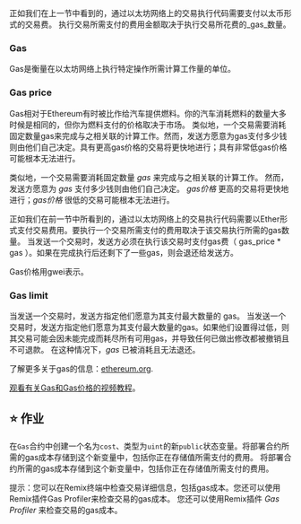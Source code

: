 正如我们在上一节中看到的，通过以太坊网络上的交易执行代码需要支付以太币形式的交易费。 执行交易所需支付的费用金额取决于执行交易所花费的_gas_数量。

### Gas

Gas是衡量在以太坊网络上执行特定操作所需计算工作量的单位。

### Gas price

Gas相对于Ethereum有时被比作给汽车提供燃料。你的汽车消耗燃料的数量大多时候是相同的，但你为燃料支付的价格取决于市场。 类似地，一个交易需要消耗固定数量gas来完成与之相关联的计算工作。然而，发送方愿意为gas支付多少钱则由他们自己决定。具有更高gas价格的交易将更快地进行；具有非常低gas价格可能根本无法进行。

类似地，一个交易需要消耗固定数量 _gas_ 来完成与之相关联的计算工作。 然而，发送方愿意为 _gas_ 支付多少钱则由他们自己决定。 _gas价格_ 更高的交易将更快地进行；_gas价格_ 很低的交易可能根本无法进行。

正如我们在前一节中所看到的，通过以太坊网络上的交易执行代码需要以Ether形式支付交易费用。要执行一个交易所需支付的费用取决于该交易执行所需的gas数量。 当发送一个交易时，发送方必须在执行该交易时支付gas费（ gas_price \* gas ）。如果在完成执行后还剩下了一些gas，则会退还给发送方。

Gas价格用gwei表示。

### Gas limit

当发送一个交易时，发送方指定他们愿意为其支付最大数量的 gas。 当发送一个交易时，发送方指定他们愿意为其支付最大数量的gas。如果他们设置得过低，则其交易可能会因未能完成而耗尽所有可用gas，并导致任何已做出修改都被撤销且不可退款。 在这种情况下，_gas_ 已被消耗且无法退还。

了解更多关于gas的信息：<a href="https://ethereum.org/en/developers/docs/gas/" target="_blank">ethereum.org</a>.

<a href="https://www.youtube.com/watch?v=oTS9uxU6cAM" target="_blank">观看有关Gas和Gas价格的视频教程</a>。

## ⭐️ 作业

在`Gas`合约中创建一个名为`cost`、类型为`uint`的新`public`状态变量。将部署合约所需的gas成本存储到这个新变量中，包括你正在存储值所需支付的费用。 将部署合约所需的gas成本存储到这个新变量中，包括你正在存储值所需支付的费用。

提示：您可以在Remix终端中检查交易详细信息，包括gas成本。您还可以使用Remix插件Gas Profiler来检查交易的gas成本。 您还可以使用Remix插件 _Gas Profiler_ 来检查交易的gas成本。
